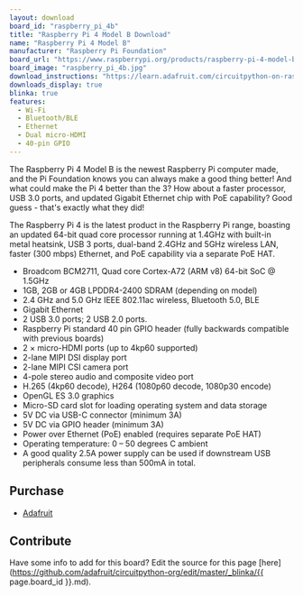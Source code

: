 ```yaml
---
layout: download
board_id: "raspberry_pi_4b"
title: "Raspberry Pi 4 Model B Download"
name: "Raspberry Pi 4 Model B"
manufacturer: "Raspberry Pi Foundation"
board_url: "https://www.raspberrypi.org/products/raspberry-pi-4-model-b/"
board_image: "raspberry_pi_4b.jpg"
download_instructions: "https://learn.adafruit.com/circuitpython-on-raspberrypi-linux/installing-circuitpython-on-raspberry-pi"
downloads_display: true
blinka: true
features:
  - Wi-Fi
  - Bluetooth/BLE
  - Ethernet
  - Dual micro-HDMI
  - 40-pin GPIO
---
```


The Raspberry Pi 4 Model B is the newest Raspberry Pi computer made, and the Pi Foundation knows you can always make a good thing better! And what could make the Pi 4 better than the 3? How about a faster processor, USB 3.0 ports, and updated Gigabit Ethernet chip with PoE capability? Good guess - that's exactly what they did!

The Raspberry Pi 4 is the latest product in the Raspberry Pi range, boasting an updated 64-bit quad core processor running at 1.4GHz with built-in metal heatsink, USB 3 ports, dual-band 2.4GHz and 5GHz wireless LAN, faster (300 mbps) Ethernet, and PoE capability via a separate PoE HAT.

- Broadcom BCM2711, Quad core Cortex-A72 (ARM v8) 64-bit SoC @ 1.5GHz
- 1GB, 2GB or 4GB LPDDR4-2400 SDRAM (depending on model)
- 2.4 GHz and 5.0 GHz IEEE 802.11ac wireless, Bluetooth 5.0, BLE
- Gigabit Ethernet
- 2 USB 3.0 ports; 2 USB 2.0 ports.
- Raspberry Pi standard 40 pin GPIO header (fully backwards compatible with previous boards)
- 2 × micro-HDMI ports (up to 4kp60 supported)
- 2-lane MIPI DSI display port
- 2-lane MIPI CSI camera port
- 4-pole stereo audio and composite video port
- H.265 (4kp60 decode), H264 (1080p60 decode, 1080p30 encode)
- OpenGL ES 3.0 graphics
- Micro-SD card slot for loading operating system and data storage
- 5V DC via USB-C connector (minimum 3A)
- 5V DC via GPIO header (minimum 3A)
- Power over Ethernet (PoE) enabled (requires separate PoE HAT)
- Operating temperature: 0 – 50 degrees C ambient
- A good quality 2.5A power supply can be used if downstream USB peripherals consume less than 500mA in total.

## Purchase
* [Adafruit](https://www.adafruit.com/product/4295)

## Contribute

Have some info to add for this board? Edit the source for this page [here](https://github.com/adafruit/circuitpython-org/edit/master/_blinka/{{ page.board_id }}.md).
